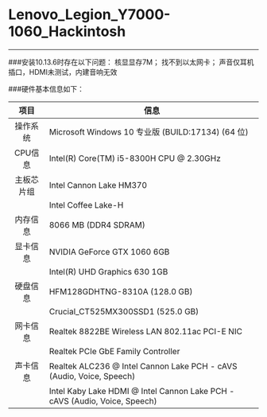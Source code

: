 # Lenovo_Legion_Y7000-1060_Hackintosh

------
###安装10.13.6时存在以下问题：
核显显存7M；
找不到以太网卡；
声音仅耳机插口，HDMI未测试，内建音响无效

###硬件基本信息如下：

|项目|信息|
|:-----:|-----|
|操作系统|Microsoft Windows 10 专业版 (BUILD:17134) (64 位)|
|CPU信息|Intel(R) Core(TM) i5-8300H CPU @ 2.30GHz|
|主板芯片组|Intel Cannon Lake HM370|
||Intel Coffee Lake-H|
|内存信息|8066 MB  (DDR4 SDRAM)|
|显卡信息|NVIDIA GeForce GTX 1060 6GB|
||Intel(R) UHD Graphics 630 1GB|
|硬盘信息|HFM128GDHTNG-8310A (128.0 GB)|
||Crucial_CT525MX300SSD1 (525.0 GB)|
|网卡信息|Realtek 8822BE Wireless LAN 802.11ac PCI-E NIC|
||Realtek PCIe GbE Family Controller|
|声卡信息|Realtek ALC236 @ Intel Cannon Lake PCH - cAVS (Audio, Voice, Speech)|
||Intel Kaby Lake HDMI @ Intel Cannon Lake PCH - cAVS (Audio, Voice, Speech)|

